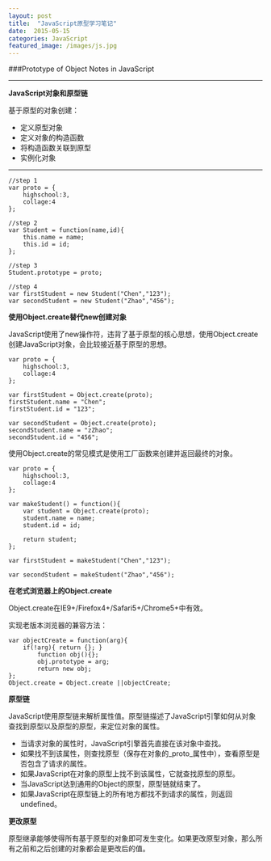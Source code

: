 ```yaml
---
layout: post
title:  "JavaScript原型学习笔记"
date:  2015-05-15
categories: JavaScript
featured_image: /images/js.jpg
---
```


###Prototype of Object Notes in JavaScript

---

<b>JavaScript对象和原型链</b>

基于原型的对象创建：

- 定义原型对象
- 定义对象的构造函数
- 将构造函数关联到原型
- 实例化对象

---
    //step 1
    var proto = {
        highschool:3,
        collage:4
    };

    //step 2
    var Student = function(name,id){
        this.name = name;
        this.id = id;
    };

    //step 3
    Student.prototype = proto;

    //step 4
    var firstStudent = new Student("Chen","123");
    var secondStudent = new Student("Zhao","456");

<b>使用Object.create替代new创建对象</b>

JavaScript使用了new操作符，违背了基于原型的核心思想，使用Object.create创建JavaScript对象，会比较接近基于原型的思想。

    var proto = {
        highschool:3,
        collage:4
    };

    var firstStudent = Object.create(proto);
    firstStudent.name = "Chen";
    firstStudent.id = "123";

    var secondStudent = Object.create(proto);
    secondStudent.name = "zZhao";
    secondStudent.id = "456";
    
使用Object.create的常见模式是使用工厂函数来创建并返回最终的对象。

    var proto = {
        highschool:3,
        collage:4
    };

    var makeStudent() = function(){
        var student = Object.create(proto);
        student.name = name;
        student.id = id;

        return student;
    };

    var firstStudent = makeStudent("Chen","123");

    var secondStudent = makeStudent("Zhao","456");

<b>在老式浏览器上的Object.create</b>

Object.create在IE9+/Firefox4+/Safari5+/Chrome5+中有效。

实现老版本浏览器的兼容方法：

    var objectCreate = function(arg){
        if(!arg){ return {}; }
            function obj(){};
            obj.prototype = arg;
            return new obj;
    };
    Object.create = Object.create ||objectCreate;

<b>原型链</b>

JavaScript使用原型链来解析属性值。原型链描述了JavaScript引擎如何从对象查找到原型以及原型的原型，来定位对象的属性。

- 当请求对象的属性时，JavaScript引擎首先直接在该对象中查找。
- 如果找不到该属性，则查找原型（保存在对象的_proto_属性中），查看原型是否包含了请求的属性。
- 如果JavaScript在对象的原型上找不到该属性，它就查找原型的原型。
- 当JavaScript达到通用的Object的原型，原型链就结束了。
- 如果JavaScript在原型链上的所有地方都找不到请求的属性，则返回undefined。

<b>更改原型</b>

原型继承能够使得所有基于原型的对象即可发生变化。如果更改原型对象，那么所有之前和之后创建的对象都会是更改后的值。
